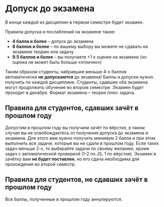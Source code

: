 # Допуск до экзамена
В конце каждой из дисциплин в первом семестре будет экзамен.

Правила допуска и послаблений на экзамене такие:
- **4 балла и более** – допуск до экзамена
- **8 баллов и более** – по вашему выбору вы можете не сдавать на экзамене теорию или задачу
- **9.5 баллов и более** – вы получаете +1 к оценке на экзамене (но оценка не может быть больше «отлично»)

Таким образом студенты, набравшие меньше 4-х баллов автоматически **не допускаются** до экзамена!
Баллы и допуски нужно получить по каждой дисциплине. Студенты, сдавшие оба экзамена могут продолжить обучение во втором семестре.
Экзамен будет проходит в декабре. Формат экзамена – теория плюс задача.

## Правила для студентов, сдавших зачёт в прошлом году
Допустим в прошлом году вы получили зачёт по вёрстке, в таком случае вы не освобождаетесь от получения допуска до экзамена и экзамена. Для этого вам нужно получить минимум 2 балла и при этом выполнить все задачи, которые вы не сдали в прошлом году. Если таких задач меньше 2-х, то выбирайте задачи по своему желанию, кроме задач с автоматической проверкой (1-2 по JS, 1 по вёрстке).
Экзамен в зачётку вам **не будет поставлен**, но его сдача необходима для прохождения во второй семестр.

## Правила для студентов, не сдавших зачёт в прошлом году
Все баллы, полученные в прошлом году аннулируются.